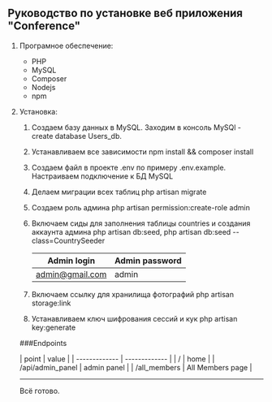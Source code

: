 ## Руководство по установке веб приложения "Conference"

1. Програмное обеспечение:
    - PHP
    - MySQL
    - Composer
    - Nodejs
    - npm
2. Установка:
    1. Создаем базу данных в MySQL. Заходим в консоль MySQl -  create database Users_db.
    2. Устанавливаем все зависимости npm install && composer install
    3. Создаем файл в проекте .env по примеру .env.example. Настраиваем подключение к БД MySQL
    4. Делаем миграции всех таблиц php artisan migrate
    5. Создаем роль админа php artisan permission:create-role admin
    6. Включаем сиды для заполнения таблицы countries и создания аккаунта админа php artisan db:seed, php artisan db:seed --class=CountrySeeder

       | Admin login  | Admin password |
       | ------------- | ------------- |
       | admin@gmail.com | admin  |
    
    7. Включаем ссылку для хранилища фотографий php artisan storage:link
    8. Устанавливаем ключ шифрования сессий и кук php artisan key:generate
    
    ###Endpoints

   | point  | value |
          | ------------- | ------------- |
   | / | home  |
   | /api/admin_panel | admin panel  |
   | /all_members | All Members page  |
    ****
   Всё готово.
    
